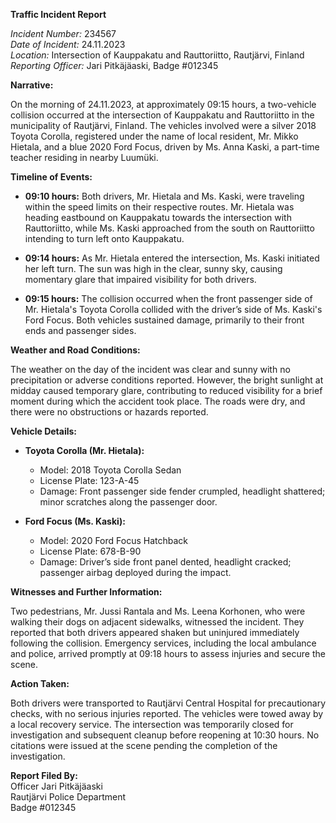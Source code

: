 **Traffic Incident Report**

*Incident Number:* 234567  
*Date of Incident:* 24.11.2023  
*Location:* Intersection of Kauppakatu and Rauttoriitto, Rautjärvi, Finland  
*Reporting Officer:* Jari Pitkäjäaski, Badge #012345  

**Narrative:**

On the morning of 24.11.2023, at approximately 09:15 hours, a two-vehicle collision occurred at the intersection of Kauppakatu and Rauttoriitto in the municipality of Rautjärvi, Finland. The vehicles involved were a silver 2018 Toyota Corolla, registered under the name of local resident, Mr. Mikko Hietala, and a blue 2020 Ford Focus, driven by Ms. Anna Kaski, a part-time teacher residing in nearby Luumüki.

**Timeline of Events:**

- **09:10 hours:** Both drivers, Mr. Hietala and Ms. Kaski, were traveling within the speed limits on their respective routes. Mr. Hietala was heading eastbound on Kauppakatu towards the intersection with Rauttoriitto, while Ms. Kaski approached from the south on Rauttoriitto intending to turn left onto Kauppakatu.

- **09:14 hours:** As Mr. Hietala entered the intersection, Ms. Kaski initiated her left turn. The sun was high in the clear, sunny sky, causing momentary glare that impaired visibility for both drivers.

- **09:15 hours:** The collision occurred when the front passenger side of Mr. Hietala's Toyota Corolla collided with the driver’s side of Ms. Kaski's Ford Focus. Both vehicles sustained damage, primarily to their front ends and passenger sides.

**Weather and Road Conditions:**

The weather on the day of the incident was clear and sunny with no precipitation or adverse conditions reported. However, the bright sunlight at midday caused temporary glare, contributing to reduced visibility for a brief moment during which the accident took place. The roads were dry, and there were no obstructions or hazards reported.

**Vehicle Details:**

- **Toyota Corolla (Mr. Hietala):**  
  - Model: 2018 Toyota Corolla Sedan  
  - License Plate: 123-A-45  
  - Damage: Front passenger side fender crumpled, headlight shattered; minor scratches along the passenger door.

- **Ford Focus (Ms. Kaski):**  
  - Model: 2020 Ford Focus Hatchback  
  - License Plate: 678-B-90  
  - Damage: Driver’s side front panel dented, headlight cracked; passenger airbag deployed during the impact.

**Witnesses and Further Information:**

Two pedestrians, Mr. Jussi Rantala and Ms. Leena Korhonen, who were walking their dogs on adjacent sidewalks, witnessed the incident. They reported that both drivers appeared shaken but uninjured immediately following the collision. Emergency services, including the local ambulance and police, arrived promptly at 09:18 hours to assess injuries and secure the scene.

**Action Taken:**

Both drivers were transported to Rautjärvi Central Hospital for precautionary checks, with no serious injuries reported. The vehicles were towed away by a local recovery service. The intersection was temporarily closed for investigation and subsequent cleanup before reopening at 10:30 hours. No citations were issued at the scene pending the completion of the investigation.

**Report Filed By:**  
Officer Jari Pitkäjäaski  
Rautjärvi Police Department  
Badge #012345
